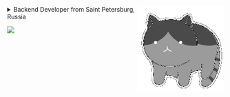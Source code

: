 <!-- ![](https://github.com/cypotat/cypotat/blob/main/cat_lamp.gif?raw=true) -->
<!-- <img align="right" alt="GIF" src="https://github.com/CyberPotat42/CyberPotat42/blob/main/kit.gif" /> -->
<img align="right" alt="GIF" src="https://github.com/L0rdLizard/L0rdLizard/blob/main/catgrey.gif?" />
<!-- <img align="right" alt="GIF" src="https://github.com/L0rdLizard/L0rdLizard/blob/main/Lampcat.gif?" /> -->
<details>
  <summary>Backend Developer from Saint Petersburg, Russia</summary>
  <br>
  <img alt="GIF" height=200 src="https://github.com/cypotat/cypotat/raw/main/assets/meme/java-my-beloved.gif" />
  <br>
</details>

<p> <img src="https://github-readme-stats.vercel.app/api/top-langs/?username=L0rdLizard&layout=compact&theme=graywhite)](https://github.com/anuraghazra/github-readme-stats" /></p>

